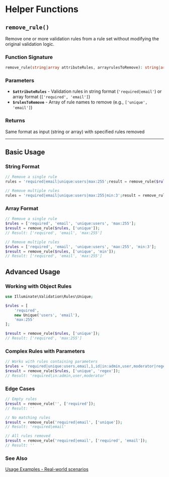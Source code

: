 # Helper Functions

## `remove_rule()`

Remove one or more validation rules from a rule set without modifying the original validation logic.

### Function Signature


```php
remove_rule(string|array attributeRules, arrayrulesToRemove): string|array 
```

### Parameters

- **`$attributeRules`** - Validation rules in string format (`'required|email'`) or array format (`['required', 'email']`)
- **`$rulesToRemove`** - Array of rule names to remove (e.g., `['unique', 'email']`)

### Returns

Same format as input (string or array) with specified rules removed

---

## Basic Usage

### String Format
```php
// Remove a single rule
rules = 'required|email|unique:users|max:255';result = remove_rule($rules, ['unique']); // Result: 'required|email|max:255'

// Remove multiple rules
rules = 'required|email|unique:users|max:255|min:3';result = remove_rule($rules, ['unique', 'min']); // Result: 'required|email|max:255'
```

### Array Format

```php
// Remove a single rule
$rules = ['required', 'email', 'unique:users', 'max:255'];
$result = remove_rule($rules, ['unique']);
// Result: ['required', 'email', 'max:255']

// Remove multiple rules
$rules = ['required', 'email', 'unique:users', 'max:255', 'min:3'];
$result = remove_rule($rules, ['unique', 'min']);
// Result: ['required', 'email', 'max:255']
```


 
## Advanced Usage

### Working with Object Rules

```php
use Illuminate\Validation\Rules\Unique;

$rules = [
    'required',
    new Unique('users', 'email'),
    'max:255'
];

$result = remove_rule($rules, ['unique']);
// Result: ['required', 'max:255']
```


### Complex Rules with Parameters

``` php
// Works with rules containing parameters
$rules = 'required|unique:users,email,1,id|in:admin,user,moderator|regex:/^[a-z]+$/';
$result = remove_rule($rules, ['unique', 'regex']);
// Result: 'required|in:admin,user,moderator'
```

### Edge Cases

```php
// Empty rules
$result = remove_rule('', ['required']);
// Result: ''

// No matching rules
$result = remove_rule('required|email', ['unique']);
// Result: 'required|email'

// All rules removed
$result = remove_rule('required|email', ['required', 'email']);
// Result: ''
```


### See Also
[Usage Examples - Real-world scenarios](docs/usage-examples.md)

